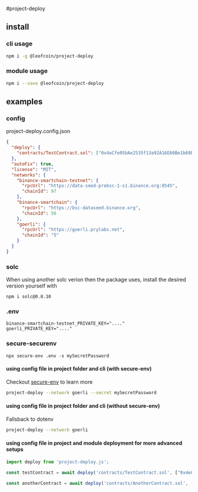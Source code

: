 #project-deploy

## install
### cli usage
```sh
npm i -g @leofcoin/project-deploy
```

### module usage
```sh
npm i --save @leofcoin/project-deploy
```
## examples
### config
project-deploy.config.json
```json
{
  "deploy": {
    "contracts/TestContract.sol": ["0x4eCfe05bAe2535f13a92A16E60Be1b68BdEDEDb7"]
  },
  "autoFix": true,
  "license": "MIT",
  "networks": {
    "binance-smartchain-testnet": {
      "rpcUrl": "https://data-seed-prebsc-1-s1.binance.org:8545",
      "chainId": 97
    },
    "binance-smartchain": {
      "rpcUrl": "https://bsc-dataseed.binance.org",
      "chainId": 56
    },
    "goerli": {
      "rpcUrl": "https://goerli.prylabs.net",
      "chainId": "5"
    }
  }
}
```

### solc
When using another solc verion then the package uses, install the desired version yourself with
```
npm i solc@0.8.10
```

### .env
```
binance-smartchain-testnet_PRIVATE_KEY="...."
goerli_PRIVATE_KEY="...."
```

### secure-securenv
```
npx secure-env .env -s mySecretPassword
```

#### using config file in project folder and cli (with secure-env)
Checkout [secure-env](https://www.npmjs.com/package/secure-env) to learn more
```sh
project-deploy --network goerli --secret mySecretPassword
```

#### using config file in project folder and cli (without secure-env)
Fallsback to dotenv
```sh
project-deploy --network goerli
```


#### using config file in project and module deployment for more advanced setups

```js
import deploy from 'project-deploy.js';

const testContract = await deploy('contracts/TestContract.sol', ["0x4eCfe05bAe2535f13a92A16E60Be1b68BdEDEDb7"], 'goerli', 'mySecretPassword')

const anotherContract = await deploy('contracts/AnotherContract.sol', [testContract.address], 'goerli', 'mySecretPassword')
```
